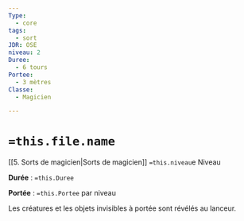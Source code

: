 ```yaml
---
Type:
  - core
tags:
  - sort
JDR: OSE
niveau: 2
Duree:
  - 6 tours
Portee:
  - 3 mètres
Classe:
  - Magicien

---
```

# `=this.file.name`  

[[5. Sorts de magicien|Sorts de magicien]] `=this.niveau`e Niveau

**Durée** : `=this.Duree` 

**Portée** : `=this.Portee` par niveau 

Les créatures et les objets invisibles à portée sont révélés au lanceur.

